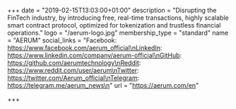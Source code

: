 +++
date = "2019-02-15T13:03:00+01:00"
description = "Disrupting the FinTech industry, by introducing free, real-time transactions, highly scalable smart contract protocol, optimized for tokenization and trustless financial operations."
logo = "/aerum-logo.jpg"
membership_type = "standard"
name = "AERUM"
social_links = "Facebook: https://www.facebook.com/aerum_official\nLinkedIn: https://www.linkedin.com/company/aerum-official\nGitHub: https://github.com/aerumtechnology\nReddit: https://www.reddit.com/user/aerum\nTwitter: https://twitter.com/Aerum_official\nTelegram: https://telegram.me/aerum_news\n"
url = "https://aerum.com/en"

+++
